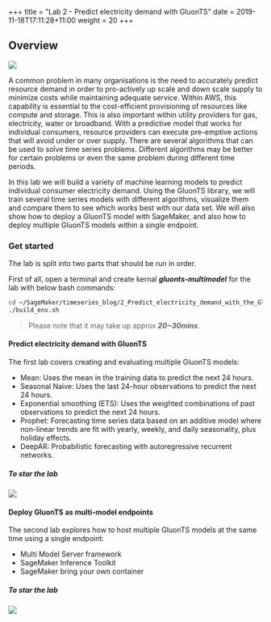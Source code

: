+++
title = "Lab 2 - Predict electricity demand with GluonTS"
date = 2019-11-18T17:11:28+11:00
weight = 20
+++


## Overview

![](/images/module-forecasting/electric_power_meter.jpg)

A common problem in many organisations is the need to accurately predict resource demand in order to pro-actively up scale and down scale supply to minimize costs while maintaining adequate service. Within AWS, this capability is essential to the cost-efficient
provisioning of resources like compute and storage. This is also important within utility providers for gas, electricity, water or broadband. With a predictive model that works for individual consumers, resource providers can execute pre-emptive actions that will avoid under or over supply. There are several algorithms that can be used to solve time series problems. Different algorithms may be better for certain problems or even the same problem during different time periods.  

In this lab we will build a variety of machine learning models to predict individual consumer electricity demand. Using the GluonTS library, we will train several time series models with different algorithms, visualize them and  compare them to see which works best with our data set. We will also show how to deploy a GluonTS model with SageMaker, and also how to deploy multiple GluonTS models within a single endpoint. 

### Get started
The lab is split into two parts that should be run in order.

First of all, open a terminal and create kernal ***gluonts-multimodel*** for the lab with below bash commands:

```bash
cd ~/SageMaker/timeseries_blog/2_Predict_electricity_demand_with_the_GluonTS_and_SageMaker_custom_containers/
./build_env.sh
```

> Please note that it may take up approx ***20~30mins***.

#### Predict electricity demand with GluonTS
The first lab covers creating and evaluating multiple GluonTS models:

- Mean: Uses the mean in the training data to predict the next 24 hours.
- Seasonal Naive: Uses the last 24-hour observations to predict the next 24 hours.
- Exponential smoothing (ETS): Uses the weighted combinations of past observations to predict the next 24 hours.
- Prophet: Forecasting time series data based on an additive model where non-linear trends are fit with yearly, weekly, and daily seasonality, plus holiday effects.
- DeepAR: Probabilistic forecasting with autoregressive recurrent networks.

##### To star the lab

![](/images/module-forecasting/lab2_notebook_01_predict_electricity_demand_with_the_gluonts_library.png)

#### Deploy GluonTS as multi-model endpoints
The second lab explores how to host multiple GluonTS models at the same time using a single endpoint:
- Multi Model Server framework
- SageMaker Inference Toolkit
- SageMaker bring your own container

##### To star the lab

![](/images/module-forecasting/lab2_notebook_02_deploy_gluonts_forecast_models_as_multi_model_endpoints.png)
